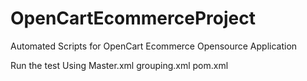 # OpenCartEcommerceProject
Automated Scripts for  OpenCart Ecommerce Opensource Application 

Run the test Using
Master.xml
grouping.xml
pom.xml
